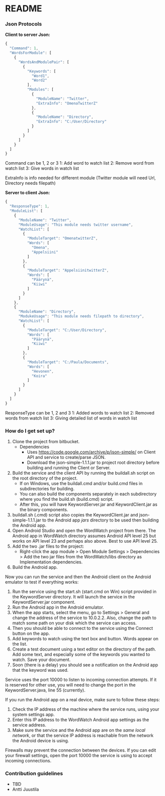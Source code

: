 # README #
### Json Protocols ###

**Client to server Json:**
```javascript
{
  "Command": 1,
  "WordsForModule": [
    {
      "WordsAndModulePair": [
        {
          "Keywords": [
            "Word1",
            "Word2"
          ],
          "Modules": [
            {
              "ModuleName": "Twitter",
              "ExtraInfo": "OmenaTwitterZ"
            },
            {
              "ModuleName": "Directory",
              "ExtraInfo": "C:/User/Directory"
            }
          ]
        }
      ]
    }
  ]
}
```
Command can be 1, 2 or 3
1: Add word to watch list
2: Remove word from watch list
3: Give words in watch list

ExtraInfo is info needed for different module (Twitter module will need Url, Directory needs filepath)

**Server to client Json:**

```javascript
{
  "ResponseType": 1,
  "ModuleList": [
    {
      "ModuleName": "Twitter",
      "ModuleUsage": "This module needs twitter username",
      "WatchList": [
        {
          "ModuleTarget": "OmenatwitterZ",
          "Words": [
            "Omena",
            "Appelsiini"
          ]
        },
        {
          "ModuleTarget": "AppelsiinitwitterZ",
          "Words": [
            "Päärynä",
            "Kiiwi"
          ]
        }
      ]
    },
    {
      "ModuleName": "Directory",
      "ModukeUsage": "This module needs filepath to directory",
      "WatchList": [
        {
          "ModuleTarget": "C:/User/Directory",
          "Words": [
            "Päärynä",
            "Kiiwi"
          ]
        },
        {
          "ModuleTarget": "C:/Paula/Documents",
          "Words": [
            "Hevonen",
            "Koira"
          ]
        }
      ]
    }
  ]
}
```

ResponseType can be 1, 2 and 3
1: Added words to watch list
2: Removed words from watch list
3: Giving detailed list of words in watch list

### How do I get set up? ###

1. Clone the project from bitbucket.
    * Dependencies
        * Uses https://code.google.com/archive/p/json-simple/ on Client API and service to create/parse JSON.
        * Download the json-simple-1.1.1.jar to project root directory before building and running the Client or Server.
2. Build the service and the client API by running the buildall.sh script on the root directory of the project.
    * If on Windows, use the buildall.cmd and/or build.cmd files in subdirectories for building.
	* You can also build the components separately in each subdirectory where you find the build.sh (build.cmd) script.
	* After this, you will have KeywordServer.jar and KeywordClient.jar as the binary components.
3. buildall.sh (.cmd) script also copies the KeywordClient.jar and json-simple-1.1.1.jar to the Android app *jars* directory to be used then building the Android app. 
4. Open Android Studio and open the WordWatch project from there. The Android app in WordWatch directory assumes Android API level 25 but works on API level 23 and perhaps also above. Best to use API level 25.
5. Add the two .jar files to the project:
    * Right-click the app module > Open Module Settings > Dependencies > Add the two jar files from the WordWatch/libs directory as Implementation dependencies.
5. Build the Android app.

Now you can run the service and then the Android client on the Android emulator to test if everything works:

1. Run the service using the start.sh (start.cmd on Win) script provided in the KeywordServer directory. It will launch the service in the KeywordServer.jar component.
2. Run the Android app in the Android emulator.
3. When the app starts, select the menu, go to Settings > General and change the address of the service to 10.0.2.2. Also, change the path to match some path on your disk which the service can access.
4. Then you should be able to connect to the service using the Connect button on the app.
5. Add keywords to watch using the text box and button. Words appear on the list.
6. Create a test document using a text editor on the directory of the path. Add some text, and especially some of the keywords you wanted to watch. Save your document.
7. Soon (there is a delay) you should see a notification on the Android app that the keyword was used.

Service uses the port 10000 to listen to incoming connection attempts. If it is reserved for other use, you will need to change the port in the KeywordServer.java, line 55 (currently).

If you run the Android app on a real device, make sure to follow these steps:

1. Check the IP address of the machine where the service runs, using your system settings app.
2. Enter this IP address to the WordWatch Android app settings as the service address.
3. Make sure the service and the Android app are on the *same local network*, or that the service IP address is reachable from the network the Android device is using.

Firewalls may prevent the connection between the devices. If you can edit your firewall settings, open the port 10000 the service is using to accept incoming connections.

### Contribution guidelines ###

* TBD
* Antti Juustila
